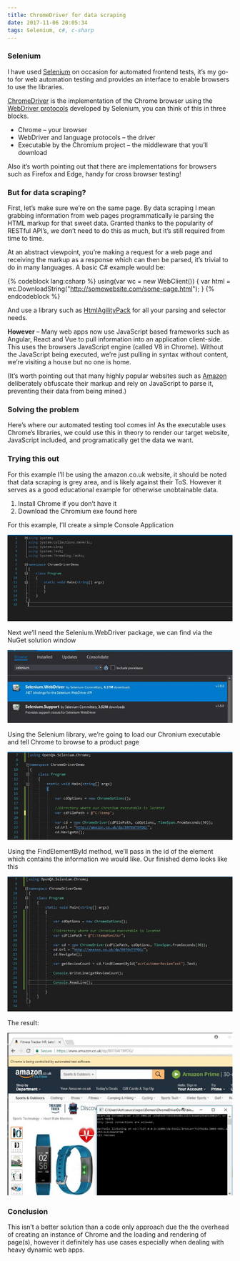```yaml
---
title: ChromeDriver for data scraping
date: 2017-11-06 20:05:34
tags: Selenium, c#, c-sharp
---
```



### Selenium

I have used [Selenium](https://github.com/SeleniumHQ/selenium) on occasion for automated frontend tests, it’s my go-to for web automation testing and provides an interface to enable browsers to use the libraries.

[ChromeDriver](https://sites.google.com/a/chromium.org/chromedriver/) is the implementation of the Chrome browser using the [WebDriver protocols](https://github.com/SeleniumHQ/selenium/wiki/JsonWireProtocol) developed by Selenium, you can think of this in three blocks.

 * Chrome – your browser
 * WebDriver and language protocols – the driver
 * Executable by the Chromium project – the middleware that you’ll download

Also it’s worth pointing out that there are implementations for browsers such as Firefox and Edge, handy for cross browser testing!

<escape><!-- more --></escape>

### But for data scraping?

First, let’s make sure we’re on the same page. By data scraping I mean grabbing information from web pages programmatically ie parsing the HTML markup for that sweet data. Granted thanks to the popularity of RESTful API’s, we don’t need to do this as much, but it’s still required from time to time.

At an abstract viewpoint, you’re making a request for a web page and receiving the markup as a response which can then be parsed, it’s trivial to do in many languages. A basic C# example would be:

{% codeblock lang:csharp %}
using(var wc = new WebClient())
{
    var html = wc.DownloadString("http://somewebsite.com/some-page.html");
}
{% endcodeblock %}

And use a library such as [HtmlAgilityPack](https://www.nuget.org/packages/HtmlAgilityPack/) for all your parsing and selector needs.

**However** – Many web apps now use JavaScript based frameworks such as Angular, React and Vue to pull information into an application client-side. This uses the browsers JavaScript engine (called V8 in Chrome). Without the JavaScript being executed, we’re just pulling in syntax without content, we’re visiting a house but no one is home.

(It’s worth pointing out that many highly popular websites such as [Amazon](https://amazon.co.uk/) deliberately obfuscate their markup and rely on JavaScript to parse it, preventing their data from being mined.)

### Solving the problem
Here’s where our automated testing tool comes in! As the executable uses Chrome’s libraries, we could use this in theory to render our target website, JavaScript included, and programatically get the data we want.

### Trying this out
For this example I’ll be using the amazon.co.uk website, it should be noted that data scraping is grey area, and is likely against their ToS. However it serves as a good educational example for otherwise unobtainable data.

1. Install Chrome if you don’t have it
2. Download the Chromium exe found here

For this example, I’ll create a simple Console Application

![](ChromeDriver-for-data-scraping/01.jpg)

Next we’ll need the Selenium.WebDriver package, we can find via the NuGet solution window

![](ChromeDriver-for-data-scraping/02.jpg)

Using the Selenium library, we’re going to load our Chronium executable and tell Chrome to browse to a product page

![](ChromeDriver-for-data-scraping/03.jpg)

Using the FindElementById method, we’ll pass in the id of the element which contains the information we would like. Our finished demo looks like this

![](ChromeDriver-for-data-scraping/04.jpg)

The result:

![](ChromeDriver-for-data-scraping/05-768x554.jpg)

### Conclusion

This isn’t a better solution than a code only approach due the the overhead of creating an instance of Chrome and the loading and rendering of page(s), however it definitely has use cases especially when dealing with heavy dynamic web apps.